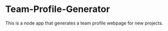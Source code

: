 # Team-Profile-Generator
This is a node app that generates a team profile webpage for new projects.

